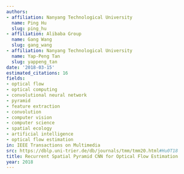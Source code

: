 ```yaml
---
authors:
- affiliation: Nanyang Technological University
  name: Ping Hu
  slug: ping_hu
- affiliation: Alibaba Group
  name: Gang Wang
  slug: gang_wang
- affiliation: Nanyang Technological University
  name: Yap-Peng Tan
  slug: yappeng_tan
date: '2018-03-15'
estimated_citations: 16
fields:
- optical flow
- optical computing
- convolutional neural network
- pyramid
- feature extraction
- convolution
- computer vision
- computer science
- spatial ecology
- artificial intelligence
- optical flow estimation
in: IEEE Transactions on Multimedia
src: https://dblp.uni-trier.de/db/journals/tmm/tmm20.html#Hu0T18
title: Recurrent Spatial Pyramid CNN for Optical Flow Estimation
year: 2018
---
```

